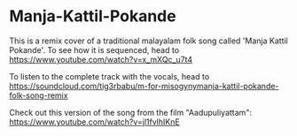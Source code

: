 # Manja-Kattil-Pokande

This is a remix cover of a traditional malayalam folk song called 'Manja Kattil Pokande'. To see how it is sequenced, head to https://www.youtube.com/watch?v=x_mXQc_u7t4

To listen to the complete track with the vocals, head to https://soundcloud.com/tig3rbabu/m-for-misogynymanja-kattil-pokande-folk-song-remix

Check out this version of the song from the film "Aadupuliyattam": https://www.youtube.com/watch?v=jl1fvlhIKnE
